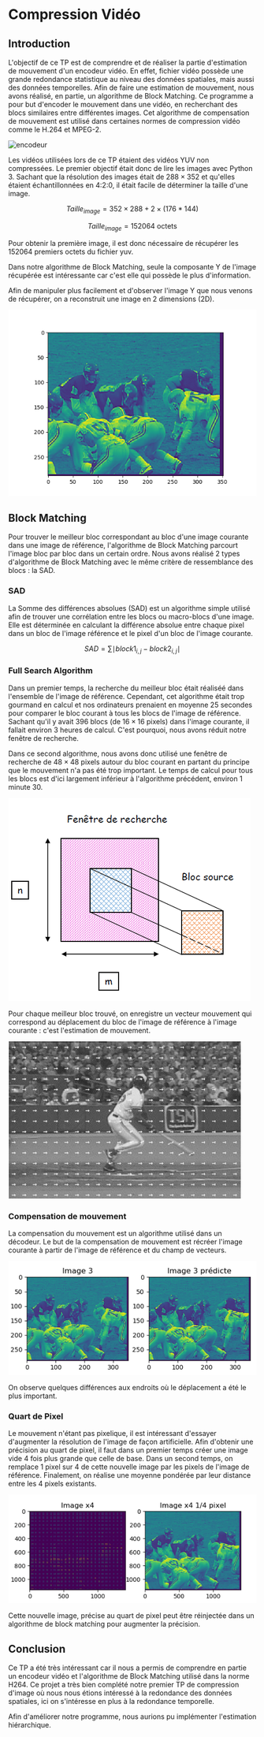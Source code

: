 # Compression Vidéo 

## Introduction 

L'objectif de ce TP est de comprendre et de réaliser la partie d'estimation de mouvement d'un encodeur vidéo. En effet, fichier vidéo possède une grande redondance statistique au niveau des données spatiales, mais aussi des données temporelles. Afin de faire une estimation de mouvement, nous avons réalisé, en partie, un algorithme de Block Matching. Ce programme a pour but d'encoder le mouvement dans une vidéo, en recherchant des blocs similaires entre différentes images. Cet algorithme de compensation de mouvement est utilisé dans certaines normes de compression vidéo comme le H.264 et MPEG-2. 

![encodeur](https://github.com/charlescerisier/BlockMatching/tree/master/imagesRapport/encodeur.png)

Les vidéos utilisées lors de ce TP étaient des vidéos YUV non compressées. Le premier objectif était donc de lire les images avec Python 3. 
Sachant que la résolution des images était de $288 \times 352$ et qu'elles étaient échantillonnées en 4:2:0, il était facile de déterminer la taille d'une image. 


$$
Taille_{image} = 352 \times 288 + 2 \times (176*144)  
$$


$$
Taille_{image} =  152064 \mbox{ octets}
$$

Pour obtenir la première image, il est donc nécessaire de récupérer les $152064$ premiers octets du fichier yuv. 

Dans notre algorithme de Block Matching, seule la composante Y de l'image récupérée est intéressante car c'est elle qui possède le plus d'information.

Afin de manipuler plus facilement et d'observer l'image Y  que nous venons de récupérer, on a reconstruit une image en 2 dimensions (2D).

![image1_football](/imagesRapport/image1_football.png)

## Block Matching 

Pour trouver le meilleur bloc correspondant au bloc d'une image courante dans une image de référence, l'algorithme de Block Matching parcourt l'image bloc par bloc dans un certain ordre. Nous avons réalisé 2 types d'algorithme de Block Matching avec le même critère de ressemblance des blocs : la SAD.

### SAD 

La Somme des différences absolues (SAD) est un algorithme simple utilisé afin de trouver une corrélation entre les blocs ou macro-blocs d'une image. Elle est déterminée en calculant la différence absolue entre chaque pixel dans un bloc de l'image référence et le pixel d'un bloc de l'image courante.

$$
SAD = \sum{}{}{\mid block1_{i,j} - block2_{i,j} \mid}
$$

### Full Search Algorithm

Dans un premier temps, la recherche du meilleur bloc était réaliséé dans l'ensemble de l'image de référence. Cependant, cet algorithme était trop gourmand en calcul et nos ordinateurs prenaient en moyenne 25 secondes pour comparer le bloc courant à tous les blocs de l'image de référence. Sachant qu'il y avait 396 blocs  (de $16 \times 16 \mbox{ pixels}$) dans l'image courante, il fallait environ 3 heures de calcul. C'est pourquoi, nous avons réduit notre fenêtre de recherche.

Dans ce second algorithme, nous avons donc utilisé une fenêtre de recherche de $48 \times 48 \mbox{ pixels}$ autour du bloc courant en partant du principe que le mouvement n'a pas été trop important. Le temps de calcul pour tous les blocs est d'ici largement inférieur à l'algorithme précédent, environ 1 minute 30.

![fenetre](imagesRapport/fenetre.png)

Pour chaque meilleur bloc trouvé, on enregistre un vecteur mouvement qui correspond au déplacement du bloc de l'image de référence à l'image courante : c'est l'estimation de mouvement. 

![champdemouvement](/imagesRapport/champdemouvement.PNG)



### Compensation de mouvement


La compensation du mouvement est un algorithme utilisé dans un décodeur. Le but de la compensation de mouvement est récréer l'image courante à partir de l'image de référence et du champ de vecteurs. 

![image3_comparaison2](/imagesRapport/image3_comparaison2.png)


On observe quelques différences aux endroits où le déplacement a été le plus important. 

### Quart de Pixel 

Le mouvement n'étant pas pixelique, il est intéressant d'essayer d'augmenter la résolution de l'image de façon artificielle. Afin d'obtenir une précision au quart de pixel, il faut dans un premier temps créer une image vide 4 fois plus grande que celle de base. Dans un second temps, on remplace 1 pixel sur 4 de cette nouvelle image par les pixels de l'image de référence. Finalement, on réalise une moyenne pondérée par leur distance entre les 4 pixels existants.


![imagex4_2](/imagesRapport/imagex4_2.png)


Cette nouvelle image, précise au quart de pixel peut être réinjectée dans un algorithme de block matching pour augmenter la précision.

## Conclusion 


Ce TP a été très intéressant car il nous a permis de comprendre en partie un encodeur vidéo et l'algorithme de Block Matching utilisé dans la norme H264. Ce projet a très bien complété notre premier TP de compression d'image où nous nous étions intéressé à la redondance des données spatiales, ici on s'intéresse en plus à la redondance temporelle.

Afin d'améliorer notre programme, nous aurions pu implémenter l'estimation hiérarchique. 
